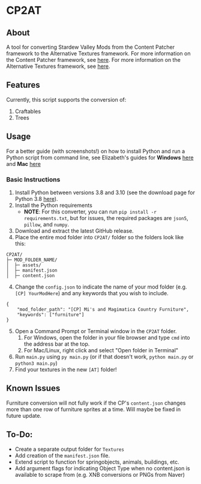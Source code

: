 # CP2AT
## About
A tool for converting Stardew Valley Mods from the Content Patcher framework to the Alternative Textures framework. For more information on the Content Patcher framework, see [here](https://github.com/Pathoschild/StardewMods/tree/develop/ContentPatcher/docs). For more information on the Alternative Textures framework, see [here](https://github.com/Floogen/AlternativeTextures/wiki/).

## Features
Currently, this script supports the conversion of:
1. Craftables
2. Trees

## Usage
For a better guide (with screenshots!) on how to install Python and run a Python script from command line, see Elizabeth's guides for **Windows** [here](https://github.com/elizabethcd/FurnitureConverter/blob/main/docs/Windows_guide.md#windows-detailed-pictorial-install-guide) and **Mac** [here](https://github.com/elizabethcd/FurnitureConverter/blob/main/docs/Mac_guide.md#mac-detailed-pictorial-install-guide)

### Basic Instructions
1. Install Python between versions 3.8 and 3.10 (see the download page for Python 3.8 [here](https://www.python.org/downloads/release/python-380/)).
2. Install the Python requirements
    * **NOTE**: For this converter, you can run `pip install -r requirements.txt`, but for issues, the required packages are `json5`, `pillow`, and `numpy`.
3. Download and extract the latest GitHub release.
4. Place the entire mod folder into `CP2AT/` folder so the folders look like this:
```
CP2AT/
├─ MOD_FOLDER_NAME/
│  ├─ assets/
│  ├─ manifest.json
│  ├─ content.json
```
4. Change the `config.json` to indicate the name of your mod folder (e.g. `[CP] YourModHere`) and any keywords that you wish to include.
```
{
    "mod_folder_path": "[CP] Mi's and Magimatica Country Furniture",
    "keywords": ["furniture"] 
}
```
5. Open a Command Prompt or Terminal window in the `CP2AT` folder.
    1. For Windows, open the folder in your file browser and type `cmd` into the address bar at the top.
    2. For Mac/Linux, right click and select "Open folder in Terminal"
6. Run `main.py` using `py main.py` (or if that doesn't work, `python main.py` or `python3 main.py`)
7. Find your textures in the new `[AT]` folder!

## Known Issues
Furniture conversion will not fully work if the CP's `content.json` changes more than one row of furniture sprites at a time. Will maybe be fixed in future update.

## To-Do:
* Create a separate output folder for `Textures`
* Add creation of the `manifest.json` file.
* Extend script to function for springobjects, animals, buildings, etc.
* Add argument flags for indicating Object Type when no content.json is available to scrape from (e.g. XNB conversions or PNGs from Naver)
